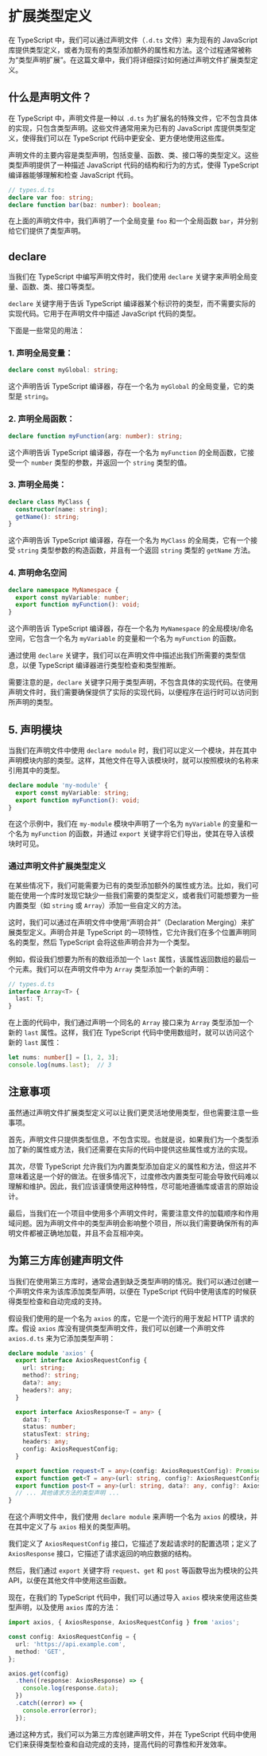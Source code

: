 # 扩展类型定义

在 TypeScript 中，我们可以通过声明文件（`.d.ts` 文件）来为现有的 JavaScript 库提供类型定义，或者为现有的类型添加额外的属性和方法。这个过程通常被称为“类型声明扩展”。在这篇文章中，我们将详细探讨如何通过声明文件扩展类型定义。


## 什么是声明文件？

在 TypeScript 中，声明文件是一种以 `.d.ts` 为扩展名的特殊文件，它不包含具体的实现，只包含类型声明。这些文件通常用来为已有的 JavaScript 库提供类型定义，使得我们可以在 TypeScript 代码中更安全、更方便地使用这些库。

声明文件的主要内容是类型声明，包括变量、函数、类、接口等的类型定义。这些类型声明提供了一种描述 JavaScript 代码的结构和行为的方式，使得 TypeScript 编译器能够理解和检查 JavaScript 代码。


```typescript
// types.d.ts
declare var foo: string;
declare function bar(baz: number): boolean;
```

在上面的声明文件中，我们声明了一个全局变量 `foo` 和一个全局函数 `bar`，并分别给它们提供了类型声明。



## declare

当我们在 TypeScript 中编写声明文件时，我们使用 `declare` 关键字来声明全局变量、函数、类、接口等类型。

`declare` 关键字用于告诉 TypeScript 编译器某个标识符的类型，而不需要实际的实现代码。它用于在声明文件中描述 JavaScript 代码的类型。

下面是一些常见的用法：

### 1. 声明全局变量：

```typescript
declare const myGlobal: string;
```

这个声明告诉 TypeScript 编译器，存在一个名为 `myGlobal` 的全局变量，它的类型是 `string`。

### 2. 声明全局函数：

```typescript
declare function myFunction(arg: number): string;
```

这个声明告诉 TypeScript 编译器，存在一个名为 `myFunction` 的全局函数，它接受一个 `number` 类型的参数，并返回一个 `string` 类型的值。

### 3. 声明全局类：

```typescript
declare class MyClass {
  constructor(name: string);
  getName(): string;
}
```

这个声明告诉 TypeScript 编译器，存在一个名为 `MyClass` 的全局类，它有一个接受 `string` 类型参数的构造函数，并且有一个返回 `string` 类型的 `getName` 方法。

### 4. 声明命名空间

```typescript
declare namespace MyNamespace {
  export const myVariable: number;
  export function myFunction(): void;
}
```

这个声明告诉 TypeScript 编译器，存在一个名为 `MyNamespace` 的全局模块/命名空间，它包含一个名为 `myVariable` 的变量和一个名为 `myFunction` 的函数。

通过使用 `declare` 关键字，我们可以在声明文件中描述出我们所需要的类型信息，以便 TypeScript 编译器进行类型检查和类型推断。

需要注意的是，`declare` 关键字只用于类型声明，不包含具体的实现代码。在使用声明文件时，我们需要确保提供了实际的实现代码，以便程序在运行时可以访问到所声明的类型。

## 5. 声明模块

当我们在声明文件中使用 `declare module` 时，我们可以定义一个模块，并在其中声明模块内部的类型。这样，其他文件在导入该模块时，就可以按照模块的名称来引用其中的类型。



```typescript
declare module 'my-module' {
  export const myVariable: string;
  export function myFunction(): void;
}
```

在这个示例中，我们在 `my-module` 模块中声明了一个名为 `myVariable` 的变量和一个名为 `myFunction` 的函数，并通过 `export` 关键字将它们导出，使其在导入该模块时可见。


### 通过声明文件扩展类型定义

在某些情况下，我们可能需要为已有的类型添加额外的属性或方法。比如，我们可能在使用一个库时发现它缺少一些我们需要的类型定义，或者我们可能想要为一些内置类型（如 `string` 或 `Array`）添加一些自定义的方法。

这时，我们可以通过在声明文件中使用“声明合并”（Declaration Merging）来扩展类型定义。声明合并是 TypeScript 的一项特性，它允许我们在多个位置声明同名的类型，然后 TypeScript 会将这些声明合并为一个类型。

例如，假设我们想要为所有的数组添加一个 `last` 属性，该属性返回数组的最后一个元素。我们可以在声明文件中为 `Array` 类型添加一个新的声明：

```typescript
// types.d.ts
interface Array<T> {
  last: T;
}
```

在上面的代码中，我们通过声明一个同名的 `Array` 接口来为 `Array` 类型添加一个新的 `last` 属性。这样，我们在 TypeScript 代码中使用数组时，就可以访问这个新的 `last` 属性：

```typescript
let nums: number[] = [1, 2, 3];
console.log(nums.last);  // 3
```

## 注意事项

虽然通过声明文件扩展类型定义可以让我们更灵活地使用类型，但也需要注意一些事项。

首先，声明文件只提供类型信息，不包含实现。也就是说，如果我们为一个类型添加了新的属性或方法，我们还需要在实际的代码中提供这些属性或方法的实现。

其次，尽管 TypeScript 允许我们为内置类型添加自定义的属性和方法，但这并不意味着这是一个好的做法。在很多情况下，过度修改内置类型可能会导致代码难以理解和维护。因此，我们应该谨慎使用这种特性，尽可能地遵循库或语言的原始设计。

最后，当我们在一个项目中使用多个声明文件时，需要注意文件的加载顺序和作用域问题。因为声明文件中的类型声明会影响整个项目，所以我们需要确保所有的声明文件都被正确地加载，并且不会互相冲突。


## 为第三方库创建声明文件

当我们在使用第三方库时，通常会遇到缺乏类型声明的情况。我们可以通过创建一个声明文件来为该库添加类型声明，以便在 TypeScript 代码中使用该库的时候获得类型检查和自动完成的支持。

假设我们使用的是一个名为 `axios` 的库，它是一个流行的用于发起 HTTP 请求的库。假设 `axios` 库没有提供类型声明文件，我们可以创建一个声明文件 `axios.d.ts` 来为它添加类型声明：

```typescript
declare module 'axios' {
  export interface AxiosRequestConfig {
    url: string;
    method?: string;
    data?: any;
    headers?: any;
  }

  export interface AxiosResponse<T = any> {
    data: T;
    status: number;
    statusText: string;
    headers: any;
    config: AxiosRequestConfig;
  }

  export function request<T = any>(config: AxiosRequestConfig): Promise<AxiosResponse<T>>;
  export function get<T = any>(url: string, config?: AxiosRequestConfig): Promise<AxiosResponse<T>>;
  export function post<T = any>(url: string, data?: any, config?: AxiosRequestConfig): Promise<AxiosResponse<T>>;
  // ... 其他请求方法的类型声明 ...
}
```

在这个声明文件中，我们使用 `declare module` 来声明一个名为 `axios` 的模块，并在其中定义了与 `axios` 相关的类型声明。

我们定义了 `AxiosRequestConfig` 接口，它描述了发起请求时的配置选项；定义了 `AxiosResponse` 接口，它描述了请求返回的响应数据的结构。

然后，我们通过 `export` 关键字将 `request`、`get` 和 `post` 等函数导出为模块的公共 API，以便在其他文件中使用这些函数。

现在，在我们的 TypeScript 代码中，我们可以通过导入 `axios` 模块来使用这些类型声明，以及使用 `axios` 库的方法：

```typescript
import axios, { AxiosResponse, AxiosRequestConfig } from 'axios';

const config: AxiosRequestConfig = {
  url: 'https://api.example.com',
  method: 'GET',
};

axios.get(config)
  .then((response: AxiosResponse) => {
    console.log(response.data);
  })
  .catch((error) => {
    console.error(error);
  });
```

通过这种方式，我们可以为第三方库创建声明文件，并在 TypeScript 代码中使用它们来获得类型检查和自动完成的支持，提高代码的可靠性和开发效率。